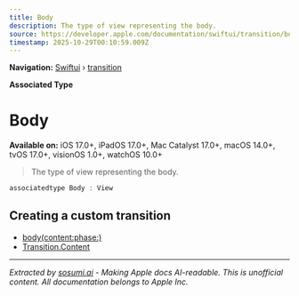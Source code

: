 ```yaml
---
title: Body
description: The type of view representing the body.
source: https://developer.apple.com/documentation/swiftui/transition/body
timestamp: 2025-10-29T00:10:59.009Z
---
```


**Navigation:** [Swiftui](/documentation/swiftui) › [transition](/documentation/swiftui/transition)

**Associated Type**

# Body

**Available on:** iOS 17.0+, iPadOS 17.0+, Mac Catalyst 17.0+, macOS 14.0+, tvOS 17.0+, visionOS 1.0+, watchOS 10.0+

> The type of view representing the body.

```swift
associatedtype Body : View
```

## Creating a custom transition

- [body(content:phase:)](/documentation/swiftui/transition/body(content:phase:))
- [Transition.Content](/documentation/swiftui/transition/content)

---

*Extracted by [sosumi.ai](https://sosumi.ai) - Making Apple docs AI-readable.*
*This is unofficial content. All documentation belongs to Apple Inc.*
